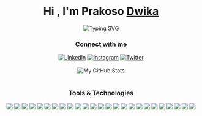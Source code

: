 <h1 align="center">Hi , I'm Prakoso <a href="https://www.linkedin.com/in/prakosodwika" target="_blank">Dwika</a></h1>
<p align="center">
  <a href="https://git.io/typing-svg"><img src="https://readme-typing-svg.herokuapp.com?font=Fira+Code&pause=1000&color=C9D1D9&center=true&width=435&lines=I'm+a+Software+Developer.;Welcome+to+my+GitHub+page." alt="Typing SVG" /></a>
</p>

<h3 align="center"> Connect with me </h3>
<div align="center">
   <a href="https://www.linkedin.com/in/prakosodwika" target="_blank"><img src="https://img.shields.io/badge/LinkedIn-171A20?style=for-the-badge&logo=linkedin&logoColor=0077B5" alt="LinkedIn"></a>
  <a href="https://www.instagram.com/prakosodwika" target="_blank"><img src="https://img.shields.io/badge/Instagram-171A20?style=for-the-badge&logo=instagram&logoColor=E4405F" alt="Instagram"></a>
  <a href="https://twitter.com/prakosodwikaa" target="_blank"><img src="https://img.shields.io/badge/Twitter-171A20?style=for-the-badge&logo=twitter&logoColor=1DA1F2" alt="Twitter"></a>
</div>

<br>
<div align="center">
  <img alt="My GitHub Stats" src="https://github-profile-summary-cards.vercel.app/api/cards/profile-details?username=prakosodwika&theme=nord_dark">
</div>
<br>

<h3 align="center"> Tools & Technologies </h3>
<p align="center"> 
  <img src="https://img.shields.io/badge/HTML5-171A20?style=for-the-badge&logo=html5&logoColor=E34F26">
  <img src="https://img.shields.io/badge/CSS3-171A20?style=for-the-badge&logo=css3&logoColor=1572B6">
  <img src="https://img.shields.io/badge/JAVA-171A20?style=for-the-badge&logoColor=005C84">
  <img src="https://img.shields.io/badge/JavaScript-171A20?style=for-the-badge&logo=javascript&logoColor=F7DF1E">
  <img src="https://img.shields.io/badge/MySQL-171A20?style=for-the-badge&logo=mysql&logoColor=005C84">
  <img src="https://img.shields.io/badge/json-171A20?style=for-the-badge&logo=json&logoColor=white">
  <img src="https://img.shields.io/badge/Python-171A20?style=for-the-badge&logo=python&logoColor=blue">
  <img src="https://img.shields.io/badge/PHP-171A20?style=for-the-badge&logo=php&logoColor=777BB4">
  <img src="https://img.shields.io/badge/C%23-171A20?style=for-the-badge&logo=c-sharp&logoColor=239120">
  <img src="https://img.shields.io/badge/C%2B%2B-171A20?style=for-the-badge&logo=c%2B%2B&logoColor=00599C">
  
  <img src="https://img.shields.io/badge/Bootstrap-171A20?style=for-the-badge&logo=bootstrap&logoColor=563D7C">
  <img src="https://img.shields.io/badge/Express.js-171A20?style=for-the-badge&logo=express&logoColor=white">
  <img src="https://img.shields.io/badge/Node.js-171A20?style=for-the-badge&logo=nodedotjs&logoColor=339933">
  <img src="https://img.shields.io/badge/Vue.js-171A20?style=for-the-badge&logo=vuedotjs&logoColor=4FC08D">
  
  <img src="https://img.shields.io/badge/Visual_Studio_Code-171A20?style=for-the-badge&logo=visual%20studio%20code&logoColor=0078D4">
  <img src="https://img.shields.io/badge/Visual_Studio_2019-171A20?style=for-the-badge&logo=visual%20studio&logoColor=5C2D91">
  
  <img src="https://img.shields.io/badge/Android_Studio-171A20?style=for-the-badge&logo=android-studio&logoColor=3DDC84">
  <img src="https://img.shields.io/badge/Adobe%20XD-171A20?style=for-the-badge&logo=Adobe%20XD&logoColor=#470137">
  <img src="https://img.shields.io/badge/Figma-171A20?style=for-the-badge&logo=figma&logoColor=F24E1E">
  <img src="https://img.shields.io/badge/Canva-171A20?&style=for-the-badge&logo=Canva&logoColor=#00C4CC">
  <img src="https://img.shields.io/badge/firebase-171A20?style=for-the-badge&logo=firebase&logoColor=ffca28">
  <img src="https://img.shields.io/badge/Google_Cloud_Platform-171A20?style=for-the-badge&logo=google-cloud&logoColor=4285F4">
  <img src="https://img.shields.io/badge/Postman-171A20?style=for-the-badge&logo=Postman&logoColor=FF6C37">
  <img src="https://img.shields.io/badge/GitHub-171A20?style=for-the-badge&logo=github&logoColor=white">
  <img src="https://img.shields.io/badge/Stack_Overflow-171A20?style=for-the-badge&logo=stack-overflow&logoColor=FE7A16"> 
</p>

